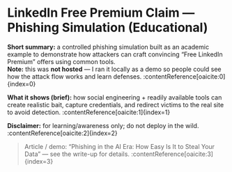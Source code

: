 # LinkedIn Free Premium Claim — Phishing Simulation (Educational)

**Short summary:** a controlled phishing simulation built as an academic example to demonstrate how attackers can craft convincing “Free LinkedIn Premium” offers using common tools.  
**Note:** this was **not hosted** — I ran it locally as a demo so people could see how the attack flow works and learn defenses. :contentReference[oaicite:0]{index=0}

**What it shows (brief):** how social engineering + readily available tools can create realistic bait, capture credentials, and redirect victims to the real site to avoid detection. :contentReference[oaicite:1]{index=1}

**Disclaimer:** for learning/awareness only; do not deploy in the wild. :contentReference[oaicite:2]{index=2}

> Article / demo: “Phishing in the AI Era: How Easy Is It to Steal Your Data” — see the write-up for details. :contentReference[oaicite:3]{index=3}
